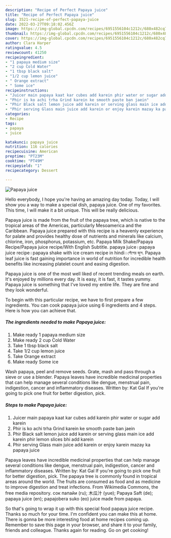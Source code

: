 ```yaml
---
description: "Recipe of Perfect Papaya juice"
title: "Recipe of Perfect Papaya juice"
slug: 3521-recipe-of-perfect-papaya-juice
date: 2022-03-27T09:18:02.456Z
image: https://img-global.cpcdn.com/recipes/6951556104c1212c/680x482cq70/papaya-juice-recipe-main-photo.jpg
thumbnail: https://img-global.cpcdn.com/recipes/6951556104c1212c/680x482cq70/papaya-juice-recipe-main-photo.jpg
cover: https://img-global.cpcdn.com/recipes/6951556104c1212c/680x482cq70/papaya-juice-recipe-main-photo.jpg
author: Clara Harper
ratingvalue: 4.5
reviewcount: 41250
recipeingredient:
- "1 papaya medium size"
- "2 cup Cold Water"
- "1 tbsp black salt"
- "1/2 cup lemon juice"
- " Orange extract"
- " Some ice"
recipeinstructions:
- "Juicer main papaya kaat kar cubes add karein phir water or sugar add karein"
- "Phir is ko achi trha Grind karein ke smooth paste ban jaein"
- "Phir Black salt lemon juice add karein or serving glass main ice add karein phir lemon slices bhi add karein"
- "Phir serving Glass main juice add karein or enjoy karein mazay ka papaya juice"
categories:
- Recipe
tags:
- papaya
- juice

katakunci: papaya juice 
nutrition: 116 calories
recipecuisine: American
preptime: "PT23M"
cooktime: "PT49M"
recipeyield: "1"
recipecategory: Dessert

---
```



![Papaya juice](https://img-global.cpcdn.com/recipes/6951556104c1212c/680x482cq70/papaya-juice-recipe-main-photo.jpg)

Hello everybody, I hope you're having an amazing day today. Today, I will show you a way to make a special dish, papaya juice. One of my favorites. This time, I will make it a bit unique. This will be really delicious.

Papaya juice is made from the fruit of the papaya tree, which is native to the tropical areas of the Americas, particularly Mesoamerica and the Caribbean. Papaya juice prepared with this recipe is a heavenly experience for palate and provides healthy dose of nutrients and minerals like calcium, chlorine, iron, phosphorus, potassium, etc. Papaya Milk Shake/Papaya Recipe/Papaya juice recipe/With English Subtitle. papaya juice।papaya juice recipe।papaya shake with ice cream recipe in hindi।পেঁপের জুস. Papaya leaf juice is fast gaining importance in world of nutrition for incredible health benefits like increasing platelet count and easing digestion.

Papaya juice is one of the most well liked of recent trending meals on earth. It's enjoyed by millions every day. It is easy, it is fast, it tastes yummy. Papaya juice is something that I've loved my entire life. They are fine and they look wonderful.


To begin with this particular recipe, we have to first prepare a few ingredients. You can cook papaya juice using 6 ingredients and 4 steps. Here is how you can achieve that.

<!--inarticleads1-->

##### The ingredients needed to make Papaya juice:

1. Make ready 1 papaya medium size
1. Make ready 2 cup Cold Water
1. Take 1 tbsp black salt
1. Take 1/2 cup lemon juice
1. Take  Orange extract
1. Make ready  Some ice


Wash papaya, peel and remove seeds. Grate, mash and pass through a sieve or use a blender. Papaya leaves have incredible medicinal properties that can help manage several conditions like dengue, menstrual pain, indigestion, cancer and inflammatory diseases. Written by: Kat Gal If you&#39;re going to pick one fruit for better digestion, pick. 

<!--inarticleads2-->

##### Steps to make Papaya juice:

1. Juicer main papaya kaat kar cubes add karein phir water or sugar add karein
1. Phir is ko achi trha Grind karein ke smooth paste ban jaein
1. Phir Black salt lemon juice add karein or serving glass main ice add karein phir lemon slices bhi add karein
1. Phir serving Glass main juice add karein or enjoy karein mazay ka papaya juice


Papaya leaves have incredible medicinal properties that can help manage several conditions like dengue, menstrual pain, indigestion, cancer and inflammatory diseases. Written by: Kat Gal If you&#39;re going to pick one fruit for better digestion, pick. The papaya tree is commonly found in tropical areas around the world. The fruits are consumed as food and as medicine to improve digestion and treat infections. From Wikimedia Commons, the free media repository. сок папайи (ru); 木瓜汁 (yue); Papaya Saft (de); papaya juice‎ (en); papajobera suko (eo) juice made from papaya. 

So that's going to wrap it up with this special food papaya juice recipe. Thanks so much for your time. I'm confident you can make this at home. There is gonna be more interesting food at home recipes coming up. Remember to save this page in your browser, and share it to your family, friends and colleague. Thanks again for reading. Go on get cooking!
